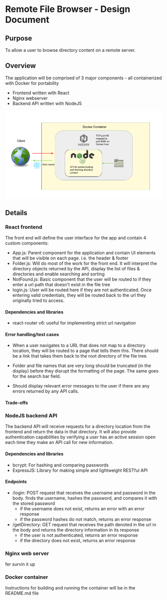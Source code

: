 # Remote File Browser - Design Document

## Purpose

To allow a user to browse directory content on a remote server.

## Overview

The application will be comprised of 3 major components - all containerized with Docker for portability

- Frontend written with React
- Nginx webserver
- Backend API written with NodeJS

![Overview Wireframe](/public/images/TeleportOverviewWF.png)

## Details

### React frontend

The front end will define the user interface for the app and contain 4 custom components:
- App.js: Parent component for the application and contain UI elements that will be visible on each page. i.e. the header & footer
- Folder.js: Will do most of the work for the front end. It will interpret the directory objects returned by the API, display the list of files & directories and enable searching and sorting
- NotFound.js: Basic component that the user will be routed to if they enter a url path that doesn't exist in the file tree
- login.js: User will be routed here if they are not authenticated. Once entering valid credentials, they will be routed back to the url they originally tried to access.

#### Dependencies and libraries

- react-router v6: useful for implementing strict url navigation

#### Error handling/test cases

- When a user navigates to a URL that does not map to a directory location, they will be routed to a page that tells them this. There should be a link that takes them back to the root directory of the file tree.

- Folder and file names that are very long should be truncated (in the display) before they disrupt the formatting of the page. The same goes for the search bar field.

- Should display relevant error messages to the user if there are any errors returned by any API calls.

#### Trade-offs

### NodeJS backend API

The backend API will receive requests for a directory location from the frontend and return the data in that directory. It will also provide authentication capabilities by verifying a user has an active session open each time they make an API call for new information.

#### Dependencies and libraries

- bcrypt: For hashing and comparing passwords
- ExpressJS: Library for making simple and lightweight RESTful API

#### Endpoints

- /login: POST request that receives the username and password in the body. finds the username, hashes the password, and compares it with the stored password
    - if the username does not exist, returns an error with an error response
    - if the password hashes do not match, returns an error response
- /getDirectory: GET request that receives the path denoted in the url in the body and returns the directory information in its response
    - if the user is not authenticated, returns an error response
    - if the directory does not exist, returns an error response

### Nginx web server

fer survin it up

### Docker container

Instructions for building and running the container will be in the README.md file


